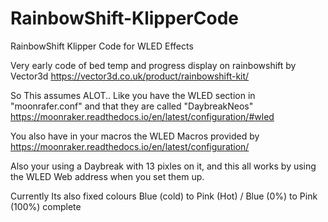 # RainbowShift-KlipperCode
RainbowShift Klipper Code for WLED Effects


Very early code of bed temp and progress display on rainbowshift by Vector3d https://vector3d.co.uk/product/rainbowshift-kit/


So This assumes ALOT..
Like you have the WLED section in "moonrafer.conf" and that they are called "DaybreakNeos"
  https://moonraker.readthedocs.io/en/latest/configuration/#wled

You also have in your macros the WLED Macros provided by https://moonraker.readthedocs.io/en/latest/configuration/


Also your using a Daybreak with 13 pixles on it, and this all works by using the WLED Web address when you set them up.

Currently Its also fixed colours Blue (cold) to Pink (Hot) / Blue (0%) to Pink (100%) complete 
